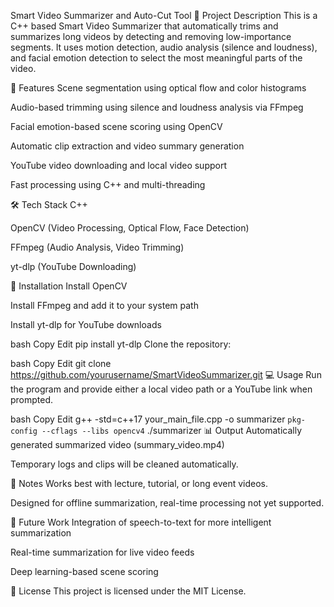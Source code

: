 Smart Video Summarizer and Auto-Cut Tool
📄 Project Description
This is a C++ based Smart Video Summarizer that automatically trims and summarizes long videos by detecting and removing low-importance segments. It uses motion detection, audio analysis (silence and loudness), and facial emotion detection to select the most meaningful parts of the video.

🚀 Features
Scene segmentation using optical flow and color histograms

Audio-based trimming using silence and loudness analysis via FFmpeg

Facial emotion-based scene scoring using OpenCV

Automatic clip extraction and video summary generation

YouTube video downloading and local video support

Fast processing using C++ and multi-threading

🛠️ Tech Stack
C++

OpenCV (Video Processing, Optical Flow, Face Detection)

FFmpeg (Audio Analysis, Video Trimming)

yt-dlp (YouTube Downloading)

📂 Installation
Install OpenCV

Install FFmpeg and add it to your system path

Install yt-dlp for YouTube downloads

bash
Copy
Edit
pip install yt-dlp
Clone the repository:

bash
Copy
Edit
git clone https://github.com/yourusername/SmartVideoSummarizer.git
💻 Usage
Run the program and provide either a local video path or a YouTube link when prompted.

bash
Copy
Edit
g++ -std=c++17 your_main_file.cpp -o summarizer `pkg-config --cflags --libs opencv4`
./summarizer
📊 Output
Automatically generated summarized video (summary_video.mp4)

Temporary logs and clips will be cleaned automatically.

📌 Notes
Works best with lecture, tutorial, or long event videos.

Designed for offline summarization, real-time processing not yet supported.

🔮 Future Work
Integration of speech-to-text for more intelligent summarization

Real-time summarization for live video feeds

Deep learning-based scene scoring

📜 License
This project is licensed under the MIT License.
